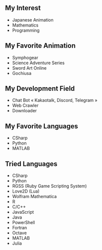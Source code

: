 ## My Interest

- Japanese Animation
- Mathematics
- Programming

## My Favorite Animation

- Symphogear
- Science Adventure Series
- Sword Art Online
- Gochiusa

## My Development Field

- Chat Bot « Kakaotalk, Discord, Telegram »
- Web Crawler
- Downloader

## My Favorite Languages

- CSharp
- Python
- MATLAB

## Tried Languages

- CSharp
- Python
- RGSS (Ruby Game Scripting System)
- Love2D (Lua)
- Wolfram Mathematica
- R
- C/C++
- JavaScript
- Java
- PowerShell
- Fortran
- Octave
- MATLAB
- Julia
